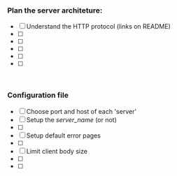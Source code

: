 <h3>
	Plan the server architeture:
</h3>

- [ ]  Understand the HTTP protocol (links on README)
- [ ] 
- [ ] 
- [ ] 
- [ ]  
- [ ]  

<br>
<h3>
	Configuration file
</h3>

- [ ] Choose port and host of each 'server'
- [ ] Setup the _server_name_ (or not)
- [ ] 
- [ ] Setup default error pages
- [ ]
- [ ] Limit client body size
- [ ] 
- [ ]
